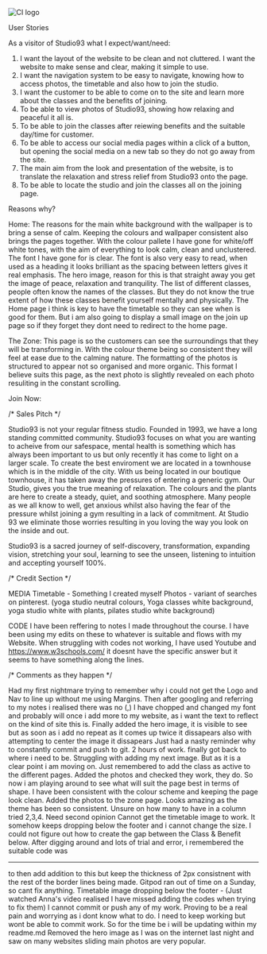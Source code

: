![CI logo](https://codeinstitute.s3.amazonaws.com/fullstack/ci_logo_small.png)

User Stories

As a visitor of Studio93 what I expect/want/need:

1. I want the layout of the website to be clean and not cluttered. I want the website to make sense and clear, making it simple to use.
2. I want the navigation system to be easy to navigate, knowing how to access photos, the timetable and also how to join the studio.
3. I want the customer to be able to come on to the site and learn more about the classes and the benefits of joining.
4. To be able to view photos of Studio93, showing how relaxing and peaceful it all is.
5. To be able to join the classes after reiewing benefits and the suitable day/time for customer.
6. To be able to access our social media pages within a click of a button, but opening the social media on a new tab so they do not go away from the site.
7. The main aim from the look and presentation of the website, is to translate the relaxation and stress relief from Studio93 onto the page.
8. To be able to locate the studio and join the classes all on the joining page.

Reasons why?

Home: The reasons for the main white background with the wallpaper is to bring a sense of calm. Keeping the colours and wallpaper consistent also brings the pages together. With the colour pallete I have gone for white/off white tones, with the aim of everything to look calm, clean and unclustered.
The font I have gone for is clear. The font is also very easy to read, when used as a heading it looks brilliant as the spacing between letters gives it real emphasis.
The hero image, reason for this is that straight away you get the image of peace, relaxation and tranquility. 
The list of different classes, people often know the names of the classes. But they do not know the true extent of how these classes benefit yourself mentally and physically.
The Home page i think is key to have the timetable so they can see when is good for them. But i am also going to display a small image on the join up page so if they forget they dont need to redirect to the home page. 

The Zone: This page is so the customers can see the surroundings that they will be transforming in. With the colour theme being so consistent they will feel at ease due to the calming nature. The formatting of the photos is structured to appear not so organised and more organic. This format I believe suits this page, as the next photo is slightly revealed on each photo resuliting in the constant scrolling.  

Join Now: 

/* Sales Pitch */

Studio93 is not your regular fitness studio. 
Founded in 1993, we have a long standing committed community. 
Studio93 focuses on what you are wanting to acheive from our safespace, mental health is something which has always been important to us but only recently it has come to light on a larger scale. 
To create the best enviroment we are located in a townhouse which is in the middle of the city. With us being located in our boutique townhouse, it has taken away the pressures of entering a generic gym.
Our Studio, gives you the true meaning of relaxation. The colours and the plants are here to create a steady, quiet, and soothing atmosphere. 
Many people as we all know to well, get anxious whilst also having the fear of the pressure whilst joining a gym resulting in a lack of commitment. 
At Studio 93 we eliminate those worries resulting in you loving the way you look on the inside and out.

Studio93 is a sacred journey of self-discovery, transformation, expanding vision, stretching your soul, learning to see the unseen, listening to intuition and accepting yourself 100%.

/* Credit Section */

MEDIA
Timetable - Something I created myself
Photos - variant of searches on pinterest. (yoga studio neutral colours, Yoga classes white background, yoga studio white with plants, pilates studio white background)

CODE
I have been reffering to notes I made throughout the course. I have been using my edits on these to whatever is suitable and flows with my Website. 
When struggling with codes not working, I have used Youtube and https://www.w3schools.com/ it doesnt have the specific answer but it seems to have something along the lines. 

/* Comments as they happen */

Had my first nightmare trying to remember why i could not get the Logo and Nav to line up without me using Margins. Then after googling and referring to my notes i realised there was no (,) 
I have chopped and changed my font and probably will once i add more to my website, as i want the text to reflect on the kind of site this is.
Finally added the hero image, it is visible to see but as soon as i add no repeat as it comes up twice it dissapears also with attempting to center the image it dissapears
Just had a nasty reminder why to constantly commit and push to git. 2 hours of work.
finally got back to where i need to be. Struggling with adding my next image. But as it is a clear point i am moving on.
Just remembered to add the class as active to the different pages. 
Added the photos and checked they work, they do. So now i am playing around to see what will suit the page best in terms of shape. I have been consistent with the colour scheme and keeping the page look clean.
Added the photos to the zone page. Looks amazing as the theme has been so consistent. Unsure on how many to have in a column tried 2,3,4. Need second opinion
Cannot get the timetable image to work. It somehow keeps dropping below the footer and i cannot change the size. 
I could not figure out how to create the gap between the Class & Benefit below. After digging around and lots of trial and error, i remembered the suitable code was <hr> to then add addition to this but keep the thickness of 2px consistnent with the rest of the border lines being made.
Gitpod ran out of time on a Sunday, so cant fix anything.
Timetable image dropping below the footer - 
(Just watched Anna's video realised I have missed adding the codes when trying to fix them)
I cannot commit or push any of my work. Proving to be a real pain and worrying as i dont know what to do. I need to keep working but wont be able to commit work.
So for the time be i will be updating within my readme.md 
Removed the hero image as I was on the internet last night and saw on many websites sliding main photos are very popular. 

